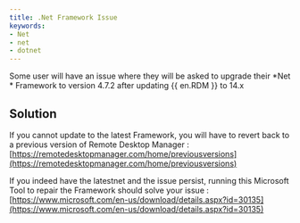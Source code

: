 ```yaml
---
title: .Net Framework Issue
keywords:
- Net
- net
- dotnet
---
```

Some user will have an issue where they will be asked to upgrade their *Net * Framework to version 4.7.2 after updating {{ en.RDM }} to 14.x
## Solution
If you cannot update to the latest Framework, you will have to revert back to a previous version of Remote Desktop Manager : [https://remotedesktopmanager.com/home/previousversions](https://remotedesktopmanager.com/home/previousversions)  

If you indeed have the latestnet and the issue persist, running this Microsoft Tool to repair the Framework should solve your issue : [https://www.microsoft.com/en-us/download/details.aspx?id=30135](https://www.microsoft.com/en-us/download/details.aspx?id=30135)
